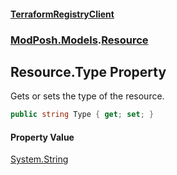 #### [TerraformRegistryClient](index.md 'index')
### [ModPosh.Models](ModPosh.Models.md 'ModPosh.Models').[Resource](ModPosh.Models.Resource.md 'ModPosh.Models.Resource')

## Resource.Type Property

Gets or sets the type of the resource.

```csharp
public string Type { get; set; }
```

#### Property Value
[System.String](https://docs.microsoft.com/en-us/dotnet/api/System.String 'System.String')